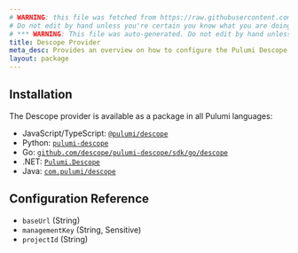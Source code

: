 ```yaml
---
# WARNING: this file was fetched from https://raw.githubusercontent.com/descope/pulumi-descope/v0.2.0/docs/_index.md
# Do not edit by hand unless you're certain you know what you are doing!
# *** WARNING: This file was auto-generated. Do not edit by hand unless you're certain you know what you are doing! ***
title: Descope Provider
meta_desc: Provides an overview on how to configure the Pulumi Descope provider.
layout: package
---
```


## Installation

The Descope provider is available as a package in all Pulumi languages:

* JavaScript/TypeScript: [`@pulumi/descope`](https://www.npmjs.com/package/@pulumi/descope)
* Python: [`pulumi-descope`](https://pypi.org/project/pulumi-descope/)
* Go: [`github.com/descope/pulumi-descope/sdk/go/descope`](https://github.com/pulumi/pulumi-descope)
* .NET: [`Pulumi.Descope`](https://www.nuget.org/packages/Pulumi.Descope)
* Java: [`com.pulumi/descope`](https://central.sonatype.com/artifact/com.pulumi/descope)

## Configuration Reference

- `baseUrl` (String)
- `managementKey` (String, Sensitive)
- `projectId` (String)